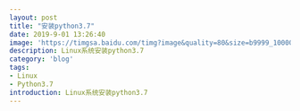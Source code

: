 ```yaml
---
layout: post
title: "安装python3.7"
date: 2019-9-01 13:26:40
image: 'https://timgsa.baidu.com/timg?image&quality=80&size=b9999_10000&sec=1567328708320&di=de53e5eb7c5cfd368e9699775e3506e4&imgtype=0&src=http%3A%2F%2Fpic.kekenet.com%2F2018%2F0107%2F8121515325256.jpg'
description: Linux系统安装python3.7
category: 'blog'
tags:
- Linux
- Python3.7
introduction: Linux系统安装python3.7
---
```


<script>
window.location.href='https://victorfengming.github.io/2019/08/python-install-ubuntu/';
</script>


